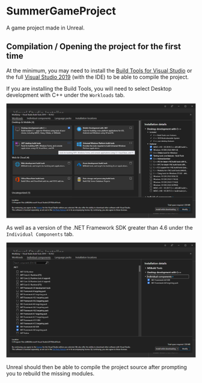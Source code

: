 # SummerGameProject
A game project made in Unreal.

## Compilation / Opening the project for the first time

At the minimum, you may need to install the 
[Build Tools for Visual Studio](https://visualstudio.microsoft.com/downloads/#build-tools-for-visual-studio-2019)
or the full 
[Visual Studio 2019](https://visualstudio.microsoft.com/downloads/)
(with the IDE) to be able to compile the project.

If you are installing the Build Tools, you will need to select Desktop
development with C++ under the ``Workloads`` tab.

![vs_installation_1](img/vs_installation_1.png)

As well as a version of the .NET Framework SDK greater than 4.6 under the
``Individual Components`` tab.

![vs_installation_2](img/vs_installation_2.png)

Unreal should then be able to compile the project source after prompting you to
rebuild the missing modules.
